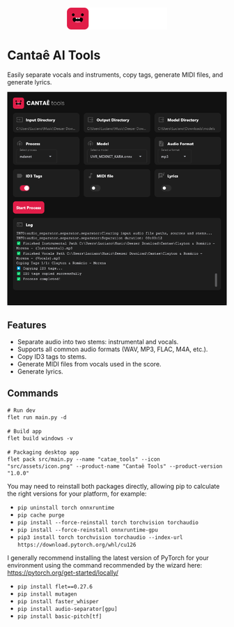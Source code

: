 <p align="center">
    <img src="assets/logo.png" height="50">
</p>

# Cantaê AI Tools

Easily separate vocals and instruments, copy tags, generate MIDI files, and generate lyrics.

<p align="center">
    <img src="assets/preview.png" >
</p>

## Features
- Separate audio into two stems: instrumental and vocals.
- Supports all common audio formats (WAV, MP3, FLAC, M4A, etc.).
- Copy ID3 tags to stems.
- Generate MIDI files from vocals used in the score.
- Generate lyrics.

## Commands
```
# Run dev
flet run main.py -d

# Build app
flet build windows -v

# Packaging desktop app
flet pack src/main.py --name "catae_tools" --icon "src/assets/icon.png" --product-name "Cantaê Tools" --product-version "1.0.0"

```


You may need to reinstall both packages directly, allowing pip to calculate the right versions for your platform, for example:

- `pip uninstall torch onnxruntime`
- `pip cache purge`
- `pip install --force-reinstall torch torchvision torchaudio`
- `pip install --force-reinstall onnxruntime-gpu`
- `pip3 install torch torchvision torchaudio --index-url https://download.pytorch.org/whl/cu126`

I generally recommend installing the latest version of PyTorch for your environment using the command recommended by the wizard here:
<https://pytorch.org/get-started/locally/>

- `pip install flet==0.27.6`
- `pip install mutagen`
- `pip install faster_whisper`
- `pip install audio-separator[gpu]`
- `pip install basic-pitch[tf]`
